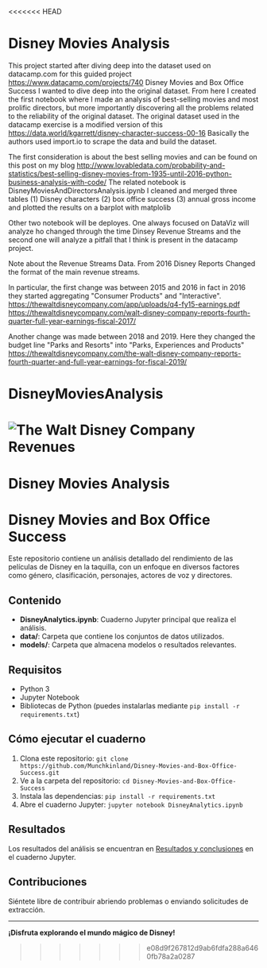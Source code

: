 <<<<<<< HEAD
# Disney Movies Analysis
This project started after diving deep into the dataset used on datacamp.com for this guided project https://www.datacamp.com/projects/740 Disney Movies and Box Office Success I wanted to dive deep into the original dataset. From here I created the first notebook where I made an analysis of best-selling movies and most prolific directors, but more importantly discovering all the problems related to the reliability of the original dataset. The original dataset used in the datacamp exercise is a modified version of this https://data.world/kgarrett/disney-character-success-00-16 Basically the authors used import.io to scrape the data and build the dataset.

The first consideration is about the best selling movies and can be found on this post on my blog http://www.lovabledata.com/probability-and-statistics/best-selling-disney-movies-from-1935-until-2016-python-business-analysis-with-code/
The related notebook is DisneyMoviesAndDirectorsAnalysis.ipynb 
I cleaned and merged three tables (1) Disney characters (2) box office success (3) annual gross income and plotted the results on a barplot with matplolib

Other two notebook will be deployes.
One always focused on DataViz will analyze ho changed through the time Dinsey Revenue Streams and the second one will analyze a pitfall that I think is present in the datacamp project.


Note about the Revenue Streams Data. 
From 2016 Disney Reports Changed the format of the main revenue streams.

In particular, the first change was between 2015 and 2016 in fact in 2016 they started aggregating "Consumer Products" and "Interactive". https://thewaltdisneycompany.com/app/uploads/q4-fy15-earnings.pdf
https://thewaltdisneycompany.com/walt-disney-company-reports-fourth-quarter-full-year-earnings-fiscal-2017/

Another change was made between 2018 and 2019. Here they changed the budget line "Parks and Resorts" into "Parks, Experiences and Products"
https://thewaltdisneycompany.com/the-walt-disney-company-reports-fourth-quarter-and-full-year-earnings-for-fiscal-2019/
# DisneyMoviesAnalysis

![The Walt Disney Company Revenues](https://github.com/uomodellamansarda/DisneyMoviesAnalysis/blob/main/DisneyRevenueAndreaCiufo.png)
=======
# Disney Movies Analysis

# Disney Movies and Box Office Success

Este repositorio contiene un análisis detallado del rendimiento de las películas de Disney en la taquilla, con un enfoque en diversos factores como género, clasificación, personajes, actores de voz y directores.

## Contenido

- **DisneyAnalytics.ipynb**: Cuaderno Jupyter principal que realiza el análisis.
- **data/**: Carpeta que contiene los conjuntos de datos utilizados.
- **models/**: Carpeta que almacena modelos o resultados relevantes.

## Requisitos

- Python 3
- Jupyter Notebook
- Bibliotecas de Python (puedes instalarlas mediante `pip install -r requirements.txt`)

## Cómo ejecutar el cuaderno

1. Clona este repositorio: `git clone https://github.com/Munchkinland/Disney-Movies-and-Box-Office-Success.git`
2. Ve a la carpeta del repositorio: `cd Disney-Movies-and-Box-Office-Success`
3. Instala las dependencias: `pip install -r requirements.txt`
4. Abre el cuaderno Jupyter: `jupyter notebook DisneyAnalytics.ipynb`

## Resultados

Los resultados del análisis se encuentran en [Resultados y conclusiones](#Resultados-y-conclusiones) en el cuaderno Jupyter.

## Contribuciones

Siéntete libre de contribuir abriendo problemas o enviando solicitudes de extracción.

---

**¡Disfruta explorando el mundo mágico de Disney!**

>>>>>>> e08d9f267812d9ab6fdfa288a6460fb78a2a0287
